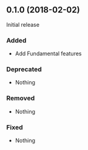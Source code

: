 ## 0.1.0 (2018-02-02)

Initial release

### Added

- Add Fundamental features

### Deprecated

- Nothing

### Removed

- Nothing

### Fixed

- Nothing
